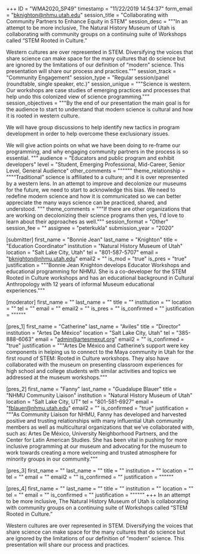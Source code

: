 +++
ID = "WMA2020_SP49"
timestamp = "11/22/2019 14:54:37"
form_email = "bknighton@nhmu.utah.edu"
session_title = "Collaborating with Community Partners to Enhance Equity in STEM"
session_desc = """In an attempt to be more inclusive, The Natural History Museum of Utah is collaborating with community groups on a continuing suite of Workshops called “STEM Rooted in Culture.”

Western cultures are over represented in STEM. Diversifying the voices that share science can make space for the many cultures that do science but are ignored by the limitations of our definition of “modern” science. This presentation will share our process and practices."""
session_track = "Community Engagement"
session_type = "Regular session/panel (roundtable, single speaker, etc.)"
session_unique = """Science is western. Our workshops are case studies of emerging practices and processes that help undo this colonized view of science programming."""
session_objectives = """By the end of our presentation the main  goal is for the audience to start to understand that modern science is cultural and how it is rooted in western culture.

We will have group discussions to help identify new tactics in program development in order to help overcome these exclusionary issues.

We will give action points on what we have been doing to re-frame our  programming, and why engaging community partners in the process is so essential.
"""
audience = "Educators and public program and exhibit developers"
level = "Student, Emerging Professional, Mid-Career, Senior Level, General Audience"
other_comments = """"""
theme_relationship = """“Traditional” science is affiliated to a culture; and it is over represented by a western lens. In an attempt to improve and decolonize our museums for the future, we need to start to acknowledge this bias. We need to redefine modern science and how it is communicated so we can better appreciate the many ways science can be practiced, shared, and understood. """
theme_comments = """If there are other organizations that are working on decolonizing their science programs then yes, I'd love to learn about their approaches as well."""
session_format = "Other"
session_fee = ""
assignee = "peterkukla"
submission_year = "2020"

[submitter]
first_name = "Bonnie Jean"
last_name = "Knighton"
title = "Education Coordinator"
institution = "Natural History Museum of Utah"
location = "Salt Lake City, Utah"
tel = "801-587-5707"
email = "bknighton@nhmu.utah.edu"
email2 = ""
is_mod = "true"
is_pres = "true"
justification = """Bonnie Jean Knighton develops Educator Workshops and educational programming
for NHMU. She is a co-developer for the STEM Rooted in Culture workshops and has an educational background in Cultural Anthropology with 12 years of informal Museum educational experiences."""

[moderator]
first_name = ""
last_name = ""
title = ""
institution = ""
location = ""
tel = ""
email = ""
email2 = ""
is_pres = ""
is_confirmed = ""
justification = """"""

[pres_1]
first_name = "Catherine"
last_name = "Aviles"
title = "Director"
institution = "Artes De México"
location = "Salt Lake City, Utah"
tel = "385-888-6063"
email = "admin@artesmexut.org"
email2 = ""
is_confirmed = "true"
justification = """Artes De México and Catherine’s support were key components in helping us to connect to the Maya community in Utah for the first round of STEM: Rooted in Culture workshops. They also have collaborated with the museum on presenting classroom experiences for high school and college students with similar activities and topics we addressed at the museum workshops."""

[pres_2]
first_name = "Fanny"
last_name = "Guadalupe Blauer"
title = "NHMU Community Liaison"
institution = "Natural History Museum of Utah"
location = "Salt Lake City, UT"
tel = "801-581-6927"
email = "fblauer@nhmu.utah.edu"
email2 = ""
is_confirmed = "true"
justification = """As Community Liaison for NHMU, Fanny has developed and harvested positive and trusting relationships with many influential Utah community members as well as multicultural organizations that we’ve collaborated with, such as: Artes De México, University Neighborhood Partners, and the Center for Latin American Studies. She has been vital in pushing for more inclusive programming at our museum and advocating for the museum to work towards creating a more welcoming and trusted atmosphere for minority groups in our community."""

[pres_3]
first_name = ""
last_name = ""
title = ""
institution = ""
location = ""
tel = ""
email = ""
email2 = ""
is_confirmed = ""
justification = """"""

[pres_4]
first_name = ""
last_name = ""
title = ""
institution = ""
location = ""
tel = ""
email = ""
is_confirmed = ""
justification = """"""
+++
In an attempt to be more inclusive, The Natural History Museum of Utah is collaborating with community groups on a continuing suite of Workshops called “STEM Rooted in Culture.”

Western cultures are over represented in STEM. Diversifying the voices that share science can make space for the many cultures that do science but are ignored by the limitations of our definition of “modern” science. This presentation will share our process and practices.
